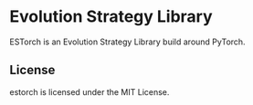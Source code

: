 Evolution Strategy Library
=======================================================

ESTorch is an Evolution Strategy Library build around PyTorch.

## License
estorch is licensed under the MIT License.

